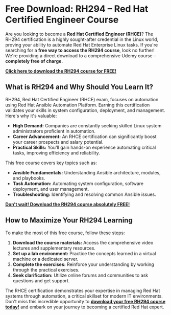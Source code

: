 # Free Download: RH294 – Red Hat Certified Engineer Course

Are you looking to become a **Red Hat Certified Engineer (RHCE)**? The RH294 certification is a highly sought-after credential in the Linux world, proving your ability to automate Red Hat Enterprise Linux tasks. If you're searching for a **free way to access the RH294 course**, look no further! We're providing a direct download to a comprehensive Udemy course – **completely free of charge.**

[**Click here to download the RH294 course for FREE!**](https://udemywork.com/rh294)

## What is RH294 and Why Should You Learn It?

RH294, Red Hat Certified Engineer (RHCE) exam, focuses on automation using Red Hat Ansible Automation Platform. Earning this certification validates your skills in system configuration, deployment, and management. Here's why it's valuable:

*   **High Demand:** Companies are constantly seeking skilled Linux system administrators proficient in automation.
*   **Career Advancement:** An RHCE certification can significantly boost your career prospects and salary potential.
*   **Practical Skills:** You'll gain hands-on experience automating critical tasks, improving efficiency and reliability.

This free course covers key topics such as:

*   **Ansible Fundamentals:** Understanding Ansible architecture, modules, and playbooks.
*   **Task Automation:** Automating system configuration, software deployment, and user management.
*   **Troubleshooting:** Identifying and resolving common Ansible issues.

[**Don't wait! Download the RH294 course absolutely FREE!**](https://udemywork.com/rh294)

## How to Maximize Your RH294 Learning

To make the most of this free course, follow these steps:

1.  **Download the course materials:** Access the comprehensive video lectures and supplementary resources.
2.  **Set up a lab environment:** Practice the concepts learned in a virtual machine or a dedicated server.
3.  **Complete the exercises:** Reinforce your understanding by working through the practical exercises.
4.  **Seek clarification:** Utilize online forums and communities to ask questions and get support.

The RHCE certification demonstrates your expertise in managing Red Hat systems through automation, a critical skillset for modern IT environments. Don't miss this incredible opportunity to **[download your free RH294 course today!](https://udemywork.com/rh294)** and embark on your journey to becoming a certified Red Hat expert.
